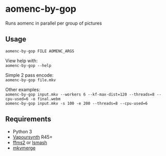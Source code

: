 # aomenc-by-gop

Runs aomenc in parallel per group of pictures

## Usage

```aomenc-by-gop FILE AOMENC_ARGS```

View help with:  
```aomenc-by-gop --help```

Simple 2 pass encode:  
```aomenc-by-gop file.mkv```

Other examples:  
```aomenc-by-gop input.mkv --workers 6 --kf-max-dist=120 --threads=8 --cpu-used=6 -o final.webm```  
```aomenc-by-gop input.mkv -s 100 -e 200 --threads=8 --cpu-used=6```

## Requirements
- Python 3
- [Vapoursynth](http://www.vapoursynth.com/) R45+
- [ffms2](https://github.com/FFMS/ffms2) or [lsmash](https://github.com/VFR-maniac/L-SMASH-Works)
- [mkvmerge](https://mkvtoolnix.download/)
